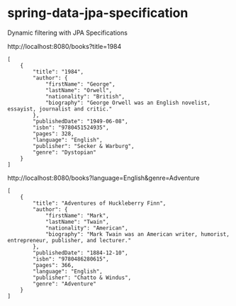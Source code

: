 # spring-data-jpa-specification

Dynamic filtering with JPA Specifications


http://localhost:8080/books?title=1984

    [
        {
            "title": "1984",
            "author": {
                "firstName": "George",
                "lastName": "Orwell",
                "nationality": "British",
                "biography": "George Orwell was an English novelist, essayist, journalist and critic."
            },
            "publishedDate": "1949-06-08",
            "isbn": "9780451524935",
            "pages": 328,
            "language": "English",
            "publisher": "Secker & Warburg",
            "genre": "Dystopian"
        }
    ]

http://localhost:8080/books?language=English&genre=Adventure

    [
        {
            "title": "Adventures of Huckleberry Finn",
            "author": {
                "firstName": "Mark",
                "lastName": "Twain",
                "nationality": "American",
                "biography": "Mark Twain was an American writer, humorist, entrepreneur, publisher, and lecturer."
            },
            "publishedDate": "1884-12-10",
            "isbn": "9780486280615",
            "pages": 366,
            "language": "English",
            "publisher": "Chatto & Windus",
            "genre": "Adventure"
        }
    ]
